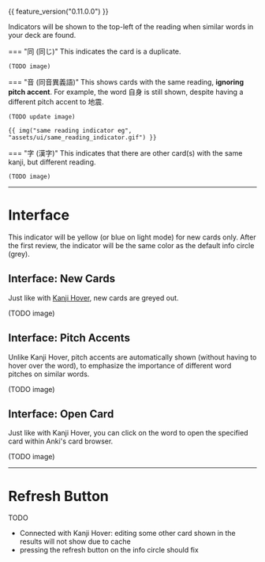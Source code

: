{{ feature_version("0.11.0.0") }}

Indicators will be shown to the top-left of the reading when similar words
in your deck are found.

=== "同 (同じ)"
    This indicates the card is a duplicate.

    (TODO image)

=== "音 (同音異義語)"
    This shows cards with the same reading, **ignoring pitch accent**.
    For example, the word 自身 is still shown,
    despite having a different pitch accent to 地震.

    (TODO update image)

    {{ img("same reading indicator eg", "assets/ui/same_reading_indicator.gif") }}

=== "字 (漢字)"
    This indicates that there are other card(s) with the same kanji,
    but different reading.

    (TODO image)



---


# Interface

This indicator will be yellow (or blue on light mode) for new cards only.
After the first review, the indicator will be the same color as the default info circle (grey).


## Interface: New Cards

Just like with [Kanji Hover](kanjihover.md), new cards are greyed out.

(TODO image)


## Interface: Pitch Accents

Unlike Kanji Hover, pitch accents are automatically shown
(without having to hover over the word), to emphasize the importance
of different word pitches on similar words.

(TODO image)

## Interface: Open Card

Just like with Kanji Hover, you can click on the word to open the
specified card within Anki's card browser.

(TODO image)

---


# Refresh Button

TODO
- Connected with Kanji Hover: editing some other card shown in the results
    will not show due to cache
- pressing the refresh button on the info circle should fix


